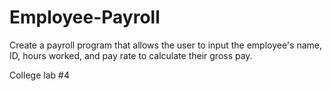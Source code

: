 # Employee-Payroll
Create a payroll program that allows the user to input the employee's name, ID, hours worked, and pay rate to calculate their gross pay.

College lab #4
